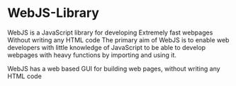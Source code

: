 # WebJS-Library

WebJS is a JavaScript library for developing
Extremely fast webpages
Without writing any HTML code
The primary aim of WebJS is to enable web developers with little knowledge of JavaScript to be able to develop webpages with heavy functions by importing and using it.

WebJS has a web based GUI for building web pages, without writing any HTML code
